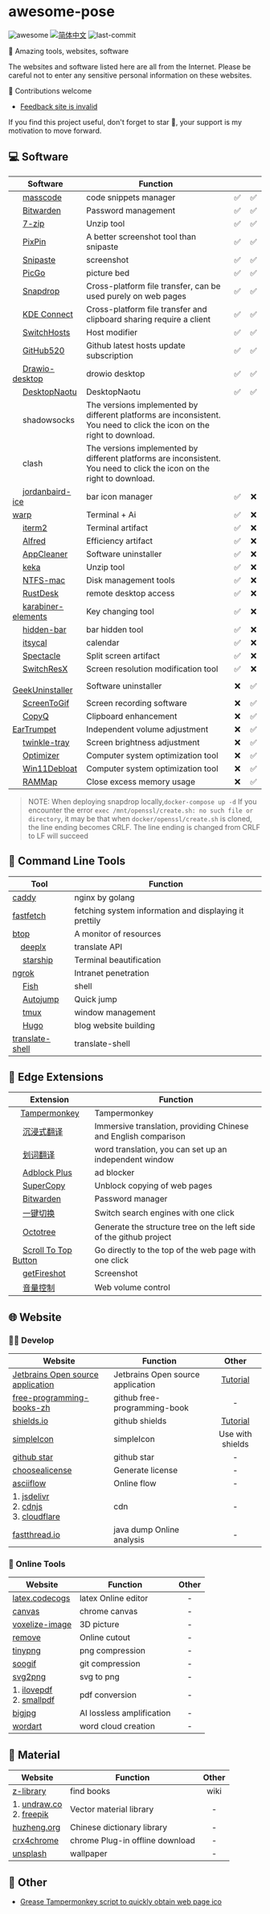 # awesome-pose

![awesome](https://img.shields.io/badge/awesome-blue?logo=awesomelists&logoColor=%23FC60A8&labelColor=%23000000)
[![简体中文](https://img.shields.io/badge/%E7%AE%80%E4%BD%93%E4%B8%AD%E6%96%87-blue?logo=googletranslate&logoColor=4285F4&labelColor=f7f7f7)](./README.md)
![last-commit](https://img.shields.io/github/last-commit/uyaki/awesome-pose/main)

🎁 Amazing tools, websites, software

The websites and software listed here are all from the Internet. Please be careful not to enter any sensitive personal information on these websites.

🌈 Contributions welcome

- [Feedback site is invalid](https://github.com/uyaki/awesome-pose/issues/new?assignees=uyaki&labels=&projects=&template=Feedback_site_is_invalid.md&title=Feedback_site_is_invalid)

If you find this project useful, don't forget to star 🌟, your support is my motivation to move forward.

## 💻 Software

|Software|Function|  <img src="https://cdn.jsdelivr.net/gh/uyaki/pic-cloud/logo/svg/mac.svg" width="16" heigth="16"></img>  | <img src="https://cdn.jsdelivr.net/gh/uyaki/pic-cloud/logo/svg/win.svg" width="16" heigth="16"></img> |
|---|---|:---:|:---:|
| <img src="https://masscode.io/logo-64w.png" width="16" heigth="16"></img> [masscode](https://masscode.io/) | code snippets manager |✅|✅|
| <img src="https://cdn.jsdelivr.net/gh/uyaki/pic-cloud/logo/ico/bitwarden.ico" width="16" heigth="16"></img> [Bitwarden](https://bitwarden.com/) |Password management|✅|✅|
| <img src="https://cdn.jsdelivr.net/gh/uyaki/pic-cloud/logo/ico/7z.ico" width="16" heigth="16"></img> [7-zip](https://www.7-zip.org/) |Unzip tool|✅|✅|
| <img src="https://cdn.jsdelivr.net/gh/uyaki/pic-cloud/logo/ico/PixPin.ico" width="16" heigth="16"></img> [PixPin](https://pixpinapp.com/) | A better screenshot tool than snipaste |✅|✅|
| <img src="https://cdn.jsdelivr.net/gh/uyaki/pic-cloud/logo/ico/Snipaste.ico" width="16" heigth="16"></img> [Snipaste](https://www.snipaste.com/)|screenshot|✅|✅|
|<img src="https://cdn.jsdelivr.net/gh/uyaki/pic-cloud/logo/ico/PicGo.ico" width="16" heigth="16"></img> [PicGo](https://github.com/Molunerfinn/PicGo) | picture bed |✅|✅|
| <img src="https://cdn.jsdelivr.net/gh/uyaki/pic-cloud/logo/ico/Snapdrop.ico" width="16" heigth="16"></img>  [Snapdrop](https://github.com/RobinLinus/snapdrop) |Cross-platform file transfer, can be used purely on web pages|✅|✅|
| <img src="https://cdn.jsdelivr.net/gh/uyaki/pic-cloud/logo/ico/KDEconnect.ico" width="16" heigth="16"></img>  [KDE Connect](https://kdeconnect.kde.org/download.html) |Cross-platform file transfer and clipboard sharing require a client|✅|✅|
| <img src="https://cdn.jsdelivr.net/gh/uyaki/pic-cloud/logo/ico/SwitchHosts.ico" width="16" heigth="16"></img> [SwitchHosts](https://github.com/oldj/SwitchHosts) |Host modifier|✅|✅|
| <img src="https://cdn.jsdelivr.net/gh/uyaki/pic-cloud/logo/ico/github.ico" width="16" heigth="16"></img> [GitHub520](https://github.com/521xueweihan/GitHub520) |Github latest hosts update subscription|✅|✅|
| <img src="https://cdn.jsdelivr.net/gh/uyaki/pic-cloud/logo/ico/drawio.ico" width="16" heigth="16"></img> [Drawio-desktop](https://github.com/jgraph/drawio-desktop) | drowio desktop |✅|✅|
| <img src="https://cdn.jsdelivr.net/gh/uyaki/pic-cloud/logo/ico/Naotu.ico" width="16" heigth="16"></img> [DesktopNaotu](https://github.com/NaoTu/DesktopNaotu) | DesktopNaotu |✅|✅|
|<img src="https://cdn.jsdelivr.net/gh/uyaki/pic-cloud/logo/ico/shadowsocks.ico" width="16" heigth="16"></img> shadowsocks|The versions implemented by different platforms are inconsistent. You need to click the icon on the right to download.|[<img src="https://cdn.jsdelivr.net/gh/uyaki/pic-cloud/logo/svg/mac.svg" width="16" heigth="16"></img>](https://github.com/shadowsocks/ShadowsocksX-NG)|[<img src="https://cdn.jsdelivr.net/gh/uyaki/pic-cloud/logo/svg/win.svg" width="16" heigth="16"></img>](https://github.com/shadowsocks/shadowsocks-windows)|
|<img src="https://cdn.jsdelivr.net/gh/uyaki/pic-cloud/logo/ico/clash.ico" width="16" heigth="16"></img> clash|The versions implemented by different platforms are inconsistent. You need to click the icon on the right to download.|[<img src="https://cdn.jsdelivr.net/gh/uyaki/pic-cloud/logo/svg/mac.svg" width="16" heigth="16"></img>](https://clashx.org/clashx-download/)|[<img src="https://cdn.jsdelivr.net/gh/uyaki/pic-cloud/logo/svg/win.svg" width="16" heigth="16"></img>](https://www.clashforwindows.net/)|
| <img src="https://icemenubar.app/gallery_gen/f90734b4b6fa729a803d1274df1f9446_350x350_fit.png" width="16" height="16"></img> [jordanbaird-ice](https://icemenubar.app/)| bar icon manager | ✅ | ❌ |
| [warp](https://www.warp.dev/)| Terminal + Ai| ✅ | ❌ |
| <img src="https://cdn.jsdelivr.net/gh/uyaki/pic-cloud/logo/ico/iterm2.ico" width="16" heigth="16"></img> [iterm2](https://iterm2.com/) | Terminal artifact |✅|❌|
| <img src="https://cdn.jsdelivr.net/gh/uyaki/pic-cloud/logo/ico/alfred.ico" width="16" heigth="16"></img> [Alfred](https://www.alfredapp.com/) | Efficiency artifact |✅|❌|
| <img src="https://cdn.jsdelivr.net/gh/uyaki/pic-cloud/logo/ico/appcleaner.ico" width="16" heigth="16"></img> [AppCleaner](https://freemacsoft.net/appcleaner/) | Software uninstaller |✅|❌|
| <img src="https://cdn.jsdelivr.net/gh/uyaki/pic-cloud/logo/ico/keka.ico" width="16" heigth="16"></img> [keka](https://www.keka.io/en/) | Unzip tool |✅|❌|
| <img src="https://cdn.jsdelivr.net/gh/uyaki/pic-cloud/logo/ico/ntfs-mac.ico" width="16" heigth="16"></img> [NTFS-mac](https://www.paragon-software.com/home/ntfs-mac/)| Disk management tools |✅|❌|
| <img src="https://cdn.jsdelivr.net/gh/uyaki/pic-cloud/logo/ico/rustdesk.ico" width="16" heigth="16"></img> [RustDesk](https://rustdesk.com/)| remote desktop access |✅|❌|
| <img src="https://cdn.jsdelivr.net/gh/uyaki/pic-cloud/logo/ico/karabiner-elements.ico" width="16" heigth="16"></img> [karabiner-elements](https://karabiner-elements.pqrs.org/) | Key changing tool|✅|❌|
| <img src="https://cdn.jsdelivr.net/gh/uyaki/pic-cloud/logo/ico/hidden-bar.ico" width="16" heigth="16"></img> [hidden-bar](https://apps.apple.com/cn/app/hidden-bar/id1452453066?mt=12) | bar hidden tool |✅|❌|
| <img src="https://cdn.jsdelivr.net/gh/uyaki/pic-cloud/logo/ico/itsycal.ico" width="16" heigth="16"></img> [itsycal](https://www.mowglii.com/itsycal/) | calendar |✅|❌|
| <img src="https://cdn.jsdelivr.net/gh/uyaki/pic-cloud/logo/ico/spectacle.ico" width="16" heigth="16"></img> [Spectacle](https://github.com/eczarny/spectacle) | Split screen artifact |✅|❌|
| <img src="https://cdn.jsdelivr.net/gh/uyaki/pic-cloud/logo/ico/SwitchResX.ico" width="16" heigth="16"></img> [SwitchResX](https://www.madrau.com/) | Screen resolution modification tool |✅|❌|
| <img src="https://cdn.jsdelivr.net/gh/uyaki/pic-cloud/logo/ico/geek.ico" width="16" heigth="16"></img> [GeekUninstaller](https://geekuninstaller.com/download) | Software uninstaller |❌|✅|
| <img src="https://cdn.jsdelivr.net/gh/uyaki/pic-cloud/logo/ico/screentogif.ico" width="16" heigth="16"></img> [ScreenToGif](https://www.screentogif.com/) | Screen recording software |❌|✅|
| <img src="https://cdn.jsdelivr.net/gh/uyaki/pic-cloud/logo/ico/CopyQ.ico" width="16" heigth="16"></img> [CopyQ](https://github.com/hluk/CopyQ) | Clipboard enhancement |❌|✅|
| [EarTrumpet](https://eartrumpet.app/) | Independent volume adjustment |❌|✅|
| <img src="https://cdn.jsdelivr.net/gh/uyaki/pic-cloud/logo/ico/twinkletray.ico" width="16" heigth="16"></img> [twinkle-tray](https://github.com/xanderfrangos/twinkle-tray) | Screen brightness adjustment |❌|✅|
| <img src="https://cdn.jsdelivr.net/gh/uyaki/pic-cloud/logo/ico/optimizer.ico" width="16" heigth="16"></img> [Optimizer](https://github.com/hellzerg/optimizer) | Computer system optimization tool |❌|✅|
| <img src="https://cdn.jsdelivr.net/gh/uyaki/pic-cloud/logo/ico/optimizer.ico" width="16" heigth="16"></img> [Win11Debloat](https://github.com/Raphire/Win11Debloat) | Computer system optimization tool |❌|✅|
| <img src="https://cdn.jsdelivr.net/gh/uyaki/pic-cloud/logo/ico/RAMMap.ico" width="16" heigth="16"></img> [RAMMap](https://learn.microsoft.com/en-us/sysinternals/downloads/rammap) | Close excess memory usage |❌|✅|

> NOTE: When deploying snapdrop locally,`docker-compose up -d` If you encounter the error `exec /mnt/openssl/create.sh: no such file or directory`, it may be that when `docker/openssl/create.sh` is cloned, the line ending becomes CRLF. The line ending is changed from CRLF to LF will succeed

## 🧰 Command Line Tools

|Tool|Function|
|---|---|
| [caddy](https://github.com/caddyserver/caddy)| nginx by golang |
| [fastfetch](https://github.com/fastfetch-cli/fastfetch) | fetching system information and displaying it prettily |
| [btop](https://github.com/aristocratos/btop) | A monitor of resources|
| <img src="https://deeplx.owo.network/logo.svg" width="16" heigth="16"></img>[deeplx](https://deeplx.owo.network/install/) | translate API |
| <img src="https://starship.rs/icon.png" width="16" heigth="16"></img> [starship](https://starship.rs/) | Terminal beautification |
| [ngrok](https://ngrok.com/) | Intranet penetration |
| <img src="https://cdn.jsdelivr.net/gh/uyaki/pic-cloud/logo/ico/fishshell.ico" width="16" heigth="16"></img> [Fish](https://fishshell.com/) | shell |
| <img src="https://cdn.jsdelivr.net/gh/uyaki/pic-cloud/logo/ico/github.ico" width="16" heigth="16"></img> [Autojump](https://github.com/wting/autojump) | Quick jump |
| <img src="https://cdn.jsdelivr.net/gh/uyaki/pic-cloud/logo/ico/tmux.ico" width="16" heigth="16"></img> [tmux](https://github.com/tmux/tmux)| window management |
| <img src="https://cdn.jsdelivr.net/gh/uyaki/pic-cloud/logo/ico/gohugo.ico" width="16" heigth="16"></img> [Hugo](https://gohugo.io/)| blog website building |
|[translate-shell](https://github.com/soimort/translate-shell)|translate-shell|

## 🧩 Edge Extensions

|Extension|Function|
|---|---|
|<img src="https://cdn.jsdelivr.net/gh/uyaki/pic-cloud/logo/ico/Tampermonkey.ico" width="16" heigth="16"></img>[Tampermonkey][11]|Tampermonkey|
| <img src="https://cdn.jsdelivr.net/gh/uyaki/pic-cloud/logo/ico/沉浸式翻译.ico" width="16" heigth="16"></img> [沉浸式翻译][1] | Immersive translation, providing Chinese and English comparison |
| <img src="https://cdn.jsdelivr.net/gh/uyaki/pic-cloud/logo/ico/划词翻译.ico" width="16" heigth="16"></img> [划词翻译][2]| word translation, you can set up an independent window |
| <img src="https://cdn.jsdelivr.net/gh/uyaki/pic-cloud/logo/ico/adblockplus.ico" width="16" heigth="16"></img> [Adblock Plus][3]| ad blocker |
| <img src="https://cdn.jsdelivr.net/gh/uyaki/pic-cloud/logo/ico/SuperCopy.ico" width="16" heigth="16"></img> [SuperCopy][4]| Unblock copying of web pages |
| <img src="https://cdn.jsdelivr.net/gh/uyaki/pic-cloud/logo/ico/bitwarden.ico" width="16" heigth="16"></img> [Bitwarden][5]|Password manager|
| <img src="https://cdn.jsdelivr.net/gh/uyaki/pic-cloud/logo/ico/一键切换.ico" width="16" heigth="16"></img> [一键切换][6]|Switch search engines with one click|
| <img src="https://cdn.jsdelivr.net/gh/uyaki/pic-cloud/logo/ico/octotree.ico" width="16" heigth="16"></img> [Octotree][7]|Generate the structure tree on the left side of the github project|
|<img src="https://cdn.jsdelivr.net/gh/uyaki/pic-cloud/logo/ico/scroll-to-top-button.ico" width="16" heigth="16"></img> [Scroll To Top Button][8]|Go directly to the top of the web page with one click|
| <img src="https://cdn.jsdelivr.net/gh/uyaki/pic-cloud/logo/ico/getfireshot.ico" width="16" heigth="16"></img> [getFireshot][9]|Screenshot|
| <img src="https://cdn.jsdelivr.net/gh/uyaki/pic-cloud/logo/ico/音量控制.ico" width="16" heigth="16"></img> [音量控制][10]|Web volume control|

## 🌐 Website

### 👨‍💻 Develop

|Website|Function|Other|
|---|---|:---:|
|[Jetbrains Open source application](https://www.jetbrains.com/shop/eform/opensource?product=ALL) |Jetbrains Open source application|[Tutorial](jetbrains/opensource.md)|
|[free-programming-books-zh](https://github.com/EbookFoundation/free-programming-books/blob/main/books/free-programming-books-zh.md)|github free-programming-book|-|
|[shields.io](https://shields.io/)|github shields|[Tutorial](https://juejin.cn/post/6844903476498022414)|
|[simpleIcon](https://simpleicons.org/)|simpleIcon|Use with shields|
|[github star](https://github.com/search?q=stars:%3E1&s=stars&type=Repositories)|github star|-|
|[choosealicense](https://choosealicense.com/)|Generate license|-|
|[asciiflow](https://asciiflow.com/#/)|Online flow|-|
|1. [jsdelivr](https://www.jsdelivr.com/)<br/>2. [cdnjs](https://cdnjs.com/)<br/>3. [cloudflare](https://www.cloudflare.com/zh-cn/)|cdn|-|
|[fastthread.io](https://fastthread.io/)|java dump Online analysis|-|

### 🔨 Online Tools

|Website|Function|Other|
|---|---|:---:|
|[latex.codecogs](https://latex.codecogs.com/)|latex Online editor|-|
|[canvas](https://canvas.apps.chrome/)|chrome canvas|-|
|[voxelize-image](https://pissang.github.io/voxelize-image/)|3D picture|-|
|[remove](https://www.remove.bg/zh)|Online cutout|-|
|[tinypng](https://tinypng.com/)|png compression|-|
|[soogif](https://www.soogif.com/compress)|git compression|-|
|[svg2png](https://svgtopng.com/zh/)|svg to png|-|
|1. [ilovepdf](https://www.ilovepdf.com/)<br/>2. [smallpdf](https://smallpdf.com/)|pdf conversion|-|
|[bigjpg](https://bigjpg.com/zh)|AI lossless amplification|-|
|[wordart](http://www.wordart.cc/)|word cloud creation|-|

## 📁 Material

|Website|Function|Other|
|---|---|:---:|
|[z-library](https://z-library.sk/)| find books | wiki |
|1. [undraw.co](https://undraw.co/)<br/>2. [freepik](https://www.freepik.com)|Vector material library|-|
|[huzheng.org](http://download.huzheng.org/zh_CN/)|Chinese dictionary library|-|
|[crx4chrome](https://www.crx4chrome.com/)|chrome Plug-in offline download|-|
|[unsplash](https://unsplash.com/wallpapers/desktop)|wallpaper|-|

## 📝 Other

- [Grease Tampermonkey script to quickly obtain web page ico](./script/getWebIco.js)

[1]: https://microsoftedge.microsoft.com/addons/detail/%E6%B2%89%E6%B5%B8%E5%BC%8F%E7%BF%BB%E8%AF%91-%E5%8F%8C%E8%AF%AD%E5%AF%B9%E7%85%A7%E7%BD%91%E9%A1%B5%E7%BF%BB%E8%AF%91-pdf%E6%96%87%E6%A1%A3%E7%BF%BB%E8%AF%91/amkbmndfnliijdhojkpoglbnaaahippg?hl=zh-CN "沉浸式翻译"
[2]: https://microsoftedge.microsoft.com/addons/detail/%E5%88%92%E8%AF%8D%E7%BF%BB%E8%AF%91/oikmahiipjniocckomdccmplodldodja?hl=zh-CN "划词翻译"
[3]: https://microsoftedge.microsoft.com/addons/detail/adblock-plus-%E5%85%8D%E8%B4%B9%E7%9A%84%E5%B9%BF%E5%91%8A%E6%8B%A6%E6%88%AA%E5%99%A8/gmgoamodcdcjnbaobigkjelfplakmdhh?hl=zh-CN "Adblock Plus"
[4]:  https://microsoftedge.microsoft.com/addons/detail/supercopy-%E8%B6%85%E7%BA%A7%E5%A4%8D%E5%88%B6/nhiheekdcnmfbapkmpbhmplfddenhjic?hl=zh-CN "超级复制"
[5]: https://microsoftedge.microsoft.com/addons/detail/bitwarden-%E5%85%8D%E8%B4%B9%E5%AF%86%E7%A0%81%E7%AE%A1%E7%90%86%E5%99%A8/jbkfoedolllekgbhcbcoahefnbanhhlh?hl=zh-CN "Bitwarden"
[6]: https://microsoftedge.microsoft.com/addons/detail/%E4%B8%80%E9%94%AE%E5%88%87%E6%8D%A2/jijkhdficgnnikdijnkienfnmfbolmpb "一键切换"
[7]: https://microsoftedge.microsoft.com/addons/detail/octotree-github-code-tr/joagmknfcgpikbadjkaikmnhpjadihjg "Octotree"
[8]: https://microsoftedge.microsoft.com/addons/detail/scroll-to-top-button/dobeplcigkjlbajngcgnndecohjkjmia "Scroll To Top Button"
[9]: https://microsoftedge.microsoft.com/addons/detail/%E6%8D%95%E6%8D%89%E7%BD%91%E9%A1%B5%E6%88%AA%E5%9B%BE-fireshot%E7%9A%84/fcbmiimfkmkkkffjlopcpdlgclncnknm "getFireshot"
[10]: https://microsoftedge.microsoft.com/addons/detail/%E9%9F%B3%E9%87%8F%E6%8E%A7%E5%88%B6/kpkidbhdljfmeblnolabgikdmfefgbmc "音量控制"
[11]: https://microsoftedge.microsoft.com/addons/detail/%E7%AF%A1%E6%94%B9%E7%8C%B4/iikmkjmpaadaobahmlepeloendndfphd "篡改猴"
